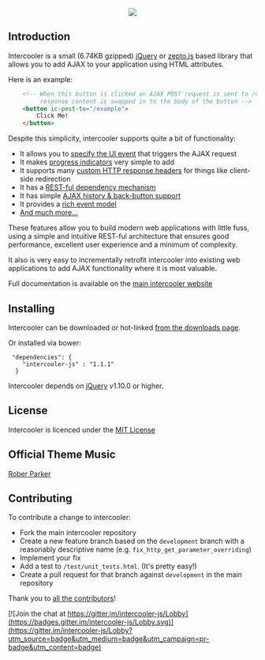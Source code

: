 <center>
  <img src="http://i.imgur.com/CQh4tnm.png">
</center>

## Introduction

Intercooler is a small (6.74KB gzipped) [jQuery](https://jquery.com/) or [zepto.js](http://intercoolerjs.org/docs.html#zepto) based library that allows you to add AJAX to 
your application using HTML attributes.

Here is an example:

```html
    <!-- When this button is clicked an AJAX POST request is sent to /example and the 
         response content is swapped in to the body of the button -->
    <button ic-post-to="/example">
        Click Me!
    </button>
```

Despite this simplicity, intercooler supports quite a bit of functionality:

* It allows you to [specify the UI event](http://intercoolerjs.org/docs.html#triggers) that triggers the AJAX request
* It makes [progress indicators](http://intercoolerjs.org/docs.html#progress) very simple to add
* It supports many [custom HTTP response headers](http://intercoolerjs.org/docs.html#responses) for things like client-side redirection
* It has a [REST-ful dependency mechanism](http://intercoolerjs.org/docs.html#dependencies)
* It has simple [AJAX history & back-button support](http://intercoolerjs.org/docs.html#history)
* It provides a [rich event model](http://intercoolerjs.org/docs.html#events)
* [And much more...](http://intercoolerjs.org/docs.html)

These features allow you to build modern web applications with little fuss, using a simple and intuitive REST-ful architecture that ensures good performance, excellent user experience and a minimum of complexity.

It also is very easy to incrementally retrofit intercooler into existing web applications to add AJAX functionality where
it is most valuable.

Full documentation is available on the [main intercooler website](http://intercoolerjs.org/)

## Installing

Intercooler can be downloaded or hot-linked [from the downloads page](http://intercoolerjs.org/download.html).

Or installed via bower:

     "dependencies": {
        "intercooler-js" : "1.1.1"
      }

Intercooler depends on [jQuery](https://jquery.com/) v1.10.0 or higher.

## License

Intercooler is licenced under the [MIT License](https://raw.githubusercontent.com/LeadDyno/intercooler-js/master/LICENSE)

## Official Theme Music

[Rober Parker](https://robertparkerofficial.bandcamp.com/)

## Contributing

To contribute a change to intercooler:

* Fork the main intercooler repository
* Create a new feature branch based on the `development` branch with a reasonably descriptive name (e.g. `fix_http_get_parameter_overriding`)
* Implement your fix
* Add a test to `/test/unit_tests.html`.  (It's pretty easy!)
* Create a pull request for that branch against `development` in the main repository

Thank you to [all the contributors](https://github.com/LeadDyno/intercooler-js/graphs/contributors)!

[![Join the chat at https://gitter.im/intercooler-js/Lobby](https://badges.gitter.im/intercooler-js/Lobby.svg)](https://gitter.im/intercooler-js/Lobby?utm_source=badge&utm_medium=badge&utm_campaign=pr-badge&utm_content=badge)
